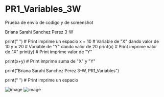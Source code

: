 # PR1_Variables_3W
Prueba de envio de codigo y de screenshot 

Briana Sarahi Sanchez Perez 3-W

print(" ") # Print imprime un espacio
x = 10 # Variable de "X" dando valor de 10
y = 20 # Variable de "Y" dando valor de 20
print(x) # Print imprime valor de "X"
print(y) # Print imprime valor de "Y"

print(x+y) # Print imprime suma de "X" y "Y"

print("Briana Sarahi Sanchez Perez 3-W, PR1_Variables")

print(" ") # Print imprime un espacio


![image](https://github.com/user-attachments/assets/204262f4-c6b5-4806-9f41-8a3a19b72b22)
![image](https://github.com/user-attachments/assets/204262f4-c6b5-4806-9f41-8a3a19b72b22)
